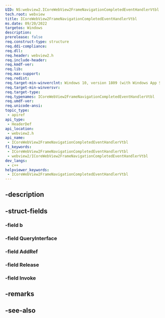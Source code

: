 ```yaml
---
UID: NS:webview2.ICoreWebView2FrameNavigationCompletedEventHandlerVtbl
tech.root: webview
title: ICoreWebView2FrameNavigationCompletedEventHandlerVtbl
ms.date: 09/20/2022
targetos: Windows
description: 
prerelease: false
req.construct-type: structure
req.ddi-compliance: 
req.dll: 
req.header: webview2.h
req.include-header: 
req.kmdf-ver: 
req.lib: 
req.max-support: 
req.redist: 
req.target-min-winverclnt: Windows 10, version 1809 (with Windows App SDK 1.1 or later)
req.target-min-winversvr: 
req.target-type: 
req.typenames: ICoreWebView2FrameNavigationCompletedEventHandlerVtbl
req.umdf-ver: 
req.unicode-ansi: 
topic_type:
 - apiref
api_type:
 - HeaderDef
api_location:
 - webview2.h
api_name:
 - ICoreWebView2FrameNavigationCompletedEventHandlerVtbl
f1_keywords:
 - ICoreWebView2FrameNavigationCompletedEventHandlerVtbl
 - webview2/ICoreWebView2FrameNavigationCompletedEventHandlerVtbl
dev_langs:
 - c++
helpviewer_keywords:
 - ICoreWebView2FrameNavigationCompletedEventHandlerVtbl
---
```


## -description

## -struct-fields

### -field b

### -field QueryInterface

### -field AddRef

### -field Release

### -field Invoke

## -remarks

## -see-also

